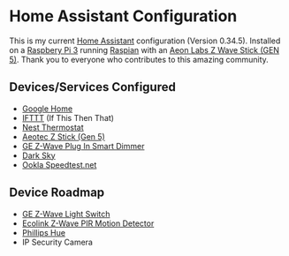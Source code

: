 # Home Assistant Configuration
This is my current [Home Assistant](https://home-assistant.io) configuration (Version 0.34.5). Installed on a [Raspbery Pi 3](http://a.co/1IezJfq) running [Raspian](https://www.raspberrypi.org/downloads/) with an [Aeon Labs Z Wave Stick (GEN 5)](http://a.co/95Nk2vT). Thank you to everyone who contributes to this amazing community.

## Devices/Services Configured
* [Google Home](https://madeby.google.com/home/)
* [IFTTT](https://ifttt.com) (If This Then That)
* [Nest Thermostat](https://nest.com/thermostat/meet-nest-thermostat/)
* [Aeotec Z Stick (Gen 5)](http://a.co/hJUFJIM)
* [GE Z-Wave Plug In Smart Dimmer](http://a.co/8E4fBUz)
* [Dark Sky](https://darksky.net)
* [Ookla Speedtest.net](http://www.speedtest.net/)

## Device Roadmap
* [GE Z-Wave Light Switch](http://a.co/gVZB15v)
* [Ecolink Z-Wave PIR Motion Detector](http://a.co/aJbFchl)
* [Phillips Hue](http://www2.meethue.com/en-us/)
* IP Security Camera

